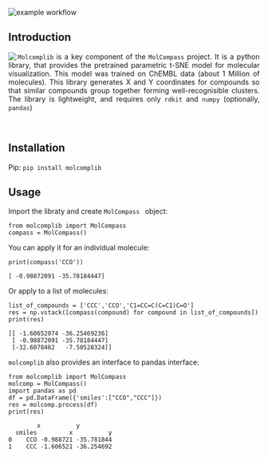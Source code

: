 
![example workflow](https://github.com/sergsb/molcomplib/actions/workflows/python-package.yml/badge.svg)
## Introduction 

<img align="left" src="https://user-images.githubusercontent.com/4963384/218703831-1460bc07-7e9f-417e-9b0c-c9675db5de9f.png"> <p align="justify">
 `Molcomplib` is a key component of the `MolCompass` project. It is a python library, that provides the pretrained parametric t-SNE model for molecular visualization.
This model was trained on ChEMBL data (about 1 Million of molecules). This library generates X and Y coordinates for compounds so that similar compounds group together forming well-recognisible clusters. The library is lightweight, and requires only `rdkit` and `numpy` (optionally, `pandas`) 
 
</p>

<br>

## Installation
Pip: ``pip install molcomplib``

## Usage
Import the libraty and create ``MolCompass `` object:
```
from molcomplib import MolCompass
compass = MolCompass()
```
You can apply it for an individual molecule:
```
print(compass('CCO'))

[ -0.98872091 -35.78184447]
```
Or apply to a list of molecules:
```
list_of_compounds = ['CCC','CCO','C1=CC=C(C=C1)C=O']
res = np.vstack([compass(compound) for compound in list_of_compounds])
print(res)

[[ -1.60652074 -36.25469236]
 [ -0.98872091 -35.78184447]
 [-32.6078482   -7.50528324]]
```

`molcomplib` also provides an interface to pandas interface:

```
from molcomplib import MolCompass
molcomp = MolCompass()
import pandas as pd
df = pd.DataFrame({'smiles':["CCO","CCC"]})
res = molcomp.process(df)
print(res)

        x          y
  smiles         x          y
0    CCO -0.988721 -35.781844
1    CCC -1.606521 -36.254692
